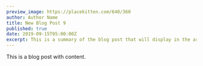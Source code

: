 ```yaml
---
preview_image: https://placekitten.com/640/360
author: Author Name
title: New Blog Post 9
published: true
date: 2019-09-15T05:00:00Z
excerpt: This is a summary of the blog post that will display in the article list.
---
```


This is a blog post with content.